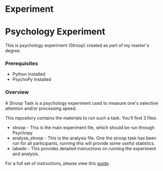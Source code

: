 # Experiment

# Psychology Experiment

This is psychology experiment (Stroop) created as part of my master's degree.

### Prerequisites

* Python Installed
* PsychoPy Installed

### Overview

A Stroop Task is a psychology experiment used to measure one's selective attention and/or processing speed.

This repository contains the materials to run such a task. You'll find 3 files:

* stroop - This is the main experiment file, which should be run through Psychopy
* analyse_stroop - This is the analysis file. One the stroop task has been run for all participants, running this will provide some useful statistics.
* labwiki - This provides detailed instructions on running the experiment and analysis.

For a full set of instructions, please view this [guide](labwiki.pdf).



